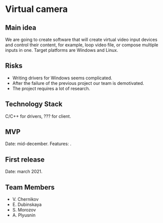 # Virtual camera
## Main idea
We are going to create software that will create virtual video input devices and control their content, for example, loop video file, or compose multiple inputs in one. Target platforms are Windows and Linux.
## Risks
- Writing drivers for Windows seems complicated.
- After the failure of the previous project our team is demotivated.
- The project requires a lot of research.
## Technology Stack
C/C++ for drivers, ??? for client.
## MVP
Date: mid-december.
Features: .
## First release
Date: march 2021.
## Team Members
- V. Chernikov
- E. Dubinskaya
- S. Morozov
- A. Plyusnin
